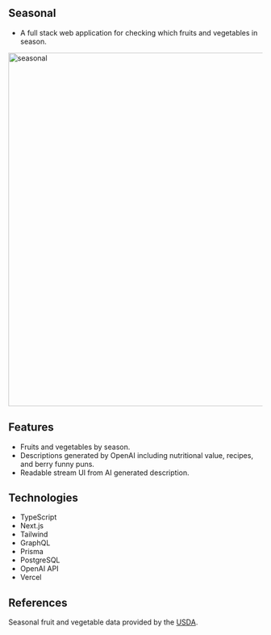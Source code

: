 ## Seasonal

- A full stack web application for checking which fruits and vegetables in season.
  
<img width="700" alt="seasonal" src="https://github.com/stella0000000/seasonal/assets/112890821/952420c1-aeea-4e2c-89f4-7ca0f4807427">

## Features

- Fruits and vegetables by season.
- Descriptions generated by OpenAI including nutritional value, recipes, and berry funny puns.
- Readable stream UI from AI generated description.

## Technologies

- TypeScript
- Next.js
- Tailwind
- GraphQL
- Prisma
- PostgreSQL
- OpenAI API
- Vercel

## References

Seasonal fruit and vegetable data provided by the [USDA](https://snaped.fns.usda.gov/resources/nutrition-education-materials/seasonal-produce-guide).
